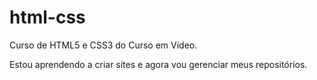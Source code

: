 # html-css
 Curso de HTML5 e CSS3 do Curso em Vídeo.

Estou aprendendo a criar sites e agora vou gerenciar meus repositórios.
